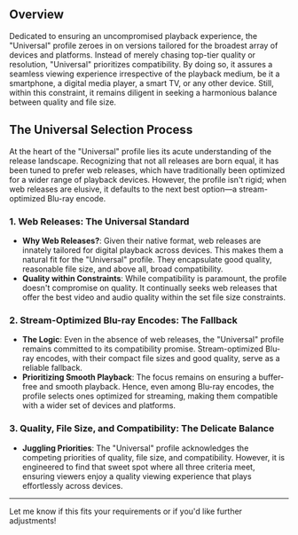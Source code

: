 ## Overview
Dedicated to ensuring an uncompromised playback experience, the "Universal" profile zeroes in on versions tailored for the broadest array of devices and platforms. Instead of merely chasing top-tier quality or resolution, "Universal" prioritizes compatibility. By doing so, it assures a seamless viewing experience irrespective of the playback medium, be it a smartphone, a digital media player, a smart TV, or any other device. Still, within this constraint, it remains diligent in seeking a harmonious balance between quality and file size.

## The Universal Selection Process

At the heart of the "Universal" profile lies its acute understanding of the release landscape. Recognizing that not all releases are born equal, it has been tuned to prefer web releases, which have traditionally been optimized for a wider range of playback devices. However, the profile isn't rigid; when web releases are elusive, it defaults to the next best option—a stream-optimized Blu-ray encode. 

### 1. Web Releases: The Universal Standard
   - **Why Web Releases?**: Given their native format, web releases are innately tailored for digital playback across devices. This makes them a natural fit for the "Universal" profile. They encapsulate good quality, reasonable file size, and above all, broad compatibility.
   - **Quality within Constraints**: While compatibility is paramount, the profile doesn't compromise on quality. It continually seeks web releases that offer the best video and audio quality within the set file size constraints.

### 2. Stream-Optimized Blu-ray Encodes: The Fallback 
   - **The Logic**: Even in the absence of web releases, the "Universal" profile remains committed to its compatibility promise. Stream-optimized Blu-ray encodes, with their compact file sizes and good quality, serve as a reliable fallback.
   - **Prioritizing Smooth Playback**: The focus remains on ensuring a buffer-free and smooth playback. Hence, even among Blu-ray encodes, the profile selects ones optimized for streaming, making them compatible with a wider set of devices and platforms.

### 3. Quality, File Size, and Compatibility: The Delicate Balance
   - **Juggling Priorities**: The "Universal" profile acknowledges the competing priorities of quality, file size, and compatibility. However, it is engineered to find that sweet spot where all three criteria meet, ensuring viewers enjoy a quality viewing experience that plays effortlessly across devices.

---

Let me know if this fits your requirements or if you'd like further adjustments!